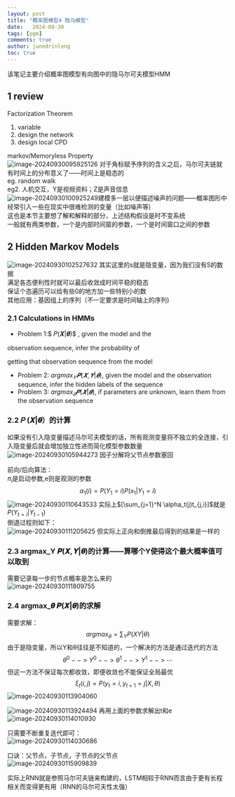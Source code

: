 ```yaml
---
layout: post
title: "概率图模型4 隐马模型"
date:   2024-09-30
tags: [pgm]
comments: true
author: junedrinleng
toc: true
---
```


该笔记主要介绍概率图模型有向图中的隐马尔可夫模型HMM
<!-- more -->

## 1 review

Factorization Theorem  
1. variable 
2. design the network
3. design local CPD

markov/Memoryless Property  
![image-20240930095925126](https://raw.githubusercontent.com/JuneDrinleng/JuneDrinleng.github.io/main/img/2024-09-30-PGM_4_Dynamic_Model/image-20240930095925126.png)
对于角标赋予序列的含义之后，马尔可夫链就有时间上的分布意义了——时间上是稳态的  
eg. random walk  
eg2. 人机交互，Y是视频资料；Z是声音信息  
![image-20240930100925249](https://raw.githubusercontent.com/JuneDrinleng/JuneDrinleng.github.io/main/img/2024-09-30-PGM_4_Dynamic_Model/image-20240930100925249.png)建模多一层以便描述噪声的问题——概率图形中经常引入一些在现实中很难检测的变量（比如噪声等)  
这也是本节主要想了解和解释的部分，上述结构假设是时不变系统  
一般就有两类参数，一个是内部时间窗的参数，一个是时间窗口之间的参数  

## 2 Hidden Markov Models

![image-20240930102527632](https://raw.githubusercontent.com/JuneDrinleng/JuneDrinleng.github.io/main/img/2024-09-30-PGM_4_Dynamic_Model/image-20240930102527632.png)
其实这里的s就是隐变量，因为我们没有S的数据  
满足各态便利性时就可以最后收敛成时间平稳的稳态  
保证个态遍历可以给有些0的地方加一些特别小的数  
其他应用：基因组上的序列（不一定要求是时间轴上的序列)   

### 2.1 Calculations in HMMs

- Problem 1:$ 𝑃(𝑿|𝜽)$ , given the model and the  

observation sequence, infer the probability of  

getting that observation sequence from the model  

- Problem 2: $argmax_𝑌 𝑷(𝑿, 𝒀|𝜽)$, given the model and the observation sequence, infer the hidden labels of the sequence  
- Problem 3: $argmax_𝜃 𝑷(𝑿|𝜽)$, if parameters are unknown, learn them from the observation sequence  

### 2.2 𝑃 (𝑿|𝜽）的计算

如果没有引入隐变量描述马尔可夫模型的话，所有观测变量将不独立的全连接，引入隐变量后就会增加独立性进而简化模型参数数量  
![image-20240930105944273](https://raw.githubusercontent.com/JuneDrinleng/JuneDrinleng.github.io/main/img/2024-09-30-PGM_4_Dynamic_Model/image-20240930105944273.png)
因子分解将父节点参数塞回  

前向/后向算法：  
$\pi_i$是启动参数,e则是观测的参数   
$$
\alpha_1(i)=P(Y_1=i)P(x_1|Y_1=i)
$$
![image-20240930110643533](https://raw.githubusercontent.com/JuneDrinleng/JuneDrinleng.github.io/main/img/2024-09-30-PGM_4_Dynamic_Model/image-20240930110643533.png)
实际上$[\sum_{j=1}^N \alpha_t(j)t_{j,i}]$就是$P(Y_{t=i}|Y_{t-1})$  
倒退过程则如下：  
![image-20240930111205625](https://raw.githubusercontent.com/JuneDrinleng/JuneDrinleng.github.io/main/img/2024-09-30-PGM_4_Dynamic_Model/image-20240930111205625.png)
但实际上正向和倒推最后得到的结果是一样的  

### 2.3  argmax_Y 𝑷(𝑿, 𝒀|𝜽)的计算——算哪个Y使得这个最大概率值可以取到

需要记录每一步的节点概率是怎么来的  
![image-20240930111809755](https://raw.githubusercontent.com/JuneDrinleng/JuneDrinleng.github.io/main/img/2024-09-30-PGM_4_Dynamic_Model/image-20240930111809755.png)

### 2.4 argmax_𝜽 𝑷(𝑿|𝜽)的求解  

需要求解：  
$$
argmax_\theta=\sum_YP(XY|\theta)
$$
由于是隐变量，所以Y和θ往往是不知道的，一个解决的方法是通过迭代的方法  
$$
\theta^0-->Y^0-->\theta^1-->Y^1-->\cdots
$$
但这一方法不保证每次都收敛，即便收敛也不能保证全局最优  
$$
\xi_t(i,j)=P(y_t=i,y_{t+1}=j|X,\theta)
$$
![image-20240930113904060](https://raw.githubusercontent.com/JuneDrinleng/JuneDrinleng.github.io/main/img/2024-09-30-PGM_4_Dynamic_Model/image-20240930113904060.png)

![image-20240930113924494](https://raw.githubusercontent.com/JuneDrinleng/JuneDrinleng.github.io/main/img/2024-09-30-PGM_4_Dynamic_Model/image-20240930113924494.png)
再用上面的参数求解出t和e  
![image-20240930114010930](https://raw.githubusercontent.com/JuneDrinleng/JuneDrinleng.github.io/main/img/2024-09-30-PGM_4_Dynamic_Model/image-20240930114010930.png)

只需要不断重复迭代即可：  
![image-20240930114030686](https://raw.githubusercontent.com/JuneDrinleng/JuneDrinleng.github.io/main/img/2024-09-30-PGM_4_Dynamic_Model/image-20240930114030686.png)

口诀：父节点，子节点，子节点的父节点  
![image-20240930115909839](https://raw.githubusercontent.com/JuneDrinleng/JuneDrinleng.github.io/main/img/2024-09-30-PGM_4_Dynamic_Model/image-20240930115909839.png)

实际上RNN就是参照马尔可夫链来构建的，LSTM相较于RNN而言由于更有长程相关而变得更有用（RNN的马尔可夫性太强）
